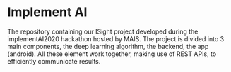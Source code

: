 # Implement AI

The repository containing our ISight project developed during the implementAI2020 hackathon hosted by MAIS.
The project is divided into 3 main components, the deep learning algorithm, the backend, the app (android).
All these element work together, making use of REST APIs, to efficiently communicate results.
